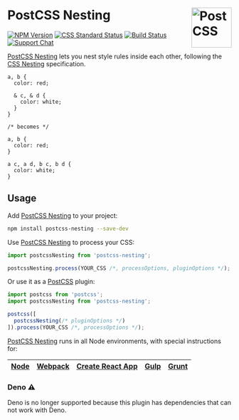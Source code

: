 # PostCSS Nesting [<img src="https://postcss.github.io/postcss/logo.svg" alt="PostCSS" width="90" height="90" align="right">][postcss]

[![NPM Version][npm-img]][npm-url]
[![CSS Standard Status][css-img]][css-url]
[![Build Status][cli-img]][cli-url]
[![Support Chat][git-img]][git-url]

[PostCSS Nesting] lets you nest style rules inside each other, following the
[CSS Nesting] specification.

```pcss
a, b {
  color: red;

  & c, & d {
    color: white;
  }
}

/* becomes */

a, b {
  color: red;
}

a c, a d, b c, b d {
  color: white;
}
```

## Usage

Add [PostCSS Nesting] to your project:

```bash
npm install postcss-nesting --save-dev
```

Use [PostCSS Nesting] to process your CSS:

```js
import postcssNesting from 'postcss-nesting';

postcssNesting.process(YOUR_CSS /*, processOptions, pluginOptions */);
```

Or use it as a [PostCSS] plugin:

```js
import postcss from 'postcss';
import postcssNesting from 'postcss-nesting';

postcss([
  postcssNesting(/* pluginOptions */)
]).process(YOUR_CSS /*, processOptions */);
```

[PostCSS Nesting] runs in all Node environments, with special instructions for:

| [Node](INSTALL.md#node) | [Webpack](INSTALL.md#webpack) | [Create React App](INSTALL.md#create-react-app) | [Gulp](INSTALL.md#gulp) | [Grunt](INSTALL.md#grunt) |
| --- | --- | --- | --- | --- |

### Deno ⚠️

Deno is no longer supported because this plugin has dependencies that can not work with Deno.


[cli-img]: https://img.shields.io/travis/csstools/postcss-nesting.svg
[cli-url]: https://travis-ci.org/csstools/postcss-nesting
[css-img]: https://cssdb.org/badge/nesting-rules.svg
[css-url]: https://cssdb.org/#nesting-rules
[git-img]: https://img.shields.io/badge/support-chat-blue.svg
[git-url]: https://gitter.im/postcss/postcss
[npm-img]: https://img.shields.io/npm/v/postcss-nesting.svg
[npm-url]: https://www.npmjs.com/package/postcss-nesting

[CSS Nesting]: https://drafts.csswg.org/css-nesting-1/
[PostCSS]: https://github.com/postcss/postcss
[PostCSS Nesting]: https://github.com/jonathantneal/postcss-nesting
